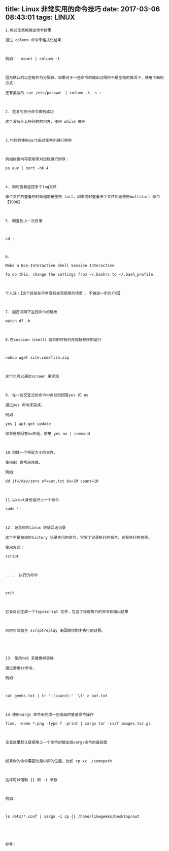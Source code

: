 title: Linux 非常实用的命令技巧
date: 2017-03-06 08:43:01
tags: LINUX
---


	1.格式化表格输出命令结果

	通过 column 命令来格式化结果

	

	例如：  mount | column -t

	

	因为默认的以空格作为分隔符，如果对于一些命令的输出分隔符不是空格的情况下，使用下面的方式：

	还有类似的 cat /etc/passwd  | column -t -s :

	

	2. 重复的执行命令直到成功

	这个没有什么特别的的地方，使用 while 循环

	

	3.巧妙的使用sort来对某些列进行排序

	

	例如根据内存使用来对进程进行排序：

	ps aux | sort -nk 4

	

	4. 同时查看监控多个log文件

	单个文件的查看的时候通常是使用 tail，如果同时查看多个文件的话使用multitail 命令【TODO】

	

	5. 回退到上一次目录

	

	cd -

	

	6.

	Make a Non-Interactive Shell Session Interactive

	To do this, change the settings from ~/.bashrc to ~/.bash_profile.

	

	个人注：【这个目前在平常没有发现使用的场景 ，不做进一步的介绍】

	

	7. 固定间隔下监控命令的输出

	watch df -h

	

	8.在session（shell）结束的时候仍然保持程序的运行

	

	nohup wget site.com/file.zip

	

	这个也可以通过screen 来实现

	

	9. 在一些交互式的命令中自动的回答yes 和 no

	通过yes 命令来完成，

	例如：

	yes | apt-get update

	如果是想回答no的话，使用 yes no | command

	

	10.创建一个特定大小的文件，

	使用dd 命令来完成，

	例如:

	dd if=/dev/zero of=out.txt bs=1M count=10

	

	11.以root身份运行上一个命令

	sudo !!

	

	12. 记录你的Linux 终端回话记录

	这个不是单纯的history 记录执行的命令，它除了记录执行的命令，还有执行的结果。

	使用方式：

	script

	

	....  执行的命令

	

	exit

	

	它会自动生成一个typescript 文件，包含了你说执行的命令和输出结果

	

	同时可以结合 scriptreplay 来回放你刚才执行的过程。

	

	

	13. 使用tab 来替换掉空格

	通过使用tr命令，

	例如:

	

	cat geeks.txt | tr ':[space]:' '\t' > out.txt

	

	14.使用xargs 命令来完成一些高级的管道命令操作

	find. -name *.png -type f -print | xargs tar -cvzf images.tar.gz

	

	注意这里默认是使用上一个命令的输出给xargs命令的最后面

	

	如果你的命令需要的是中间的位置，比如 cp xx  /somepath

	

	这样可以借助 {} 和 -i 参数

	

	例如：

	

	ls /etc/*.conf | xargs -i cp {} /home/likegeeks/Desktop/out

	

	

	参考：

	

	
